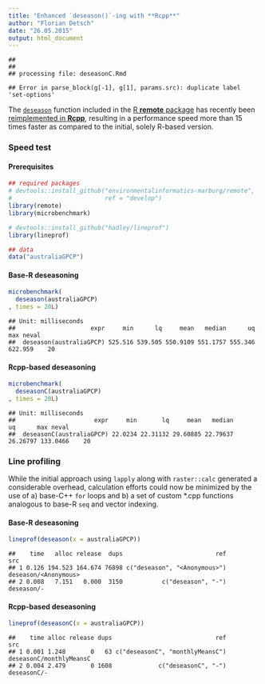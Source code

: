 ```yaml
---
title: "Enhanced `deseason()`-ing with **Rcpp**"
author: "Florian Detsch"
date: "26.05.2015"
output: html_document
---
```



```
## 
## 
## processing file: deseasonC.Rmd
```

```
## Error in parse_block(g[-1], g[1], params.src): duplicate label 'set-options'
```



The [`deseason`](https://github.com/environmentalinformatics-marburg/remote/blob/master/R/deseason.R) function included in the [R **remote** package](https://github.com/environmentalinformatics-marburg/remote) has recently been [reimplemented in **Rcpp**](https://github.com/environmentalinformatics-marburg/remote/blob/develop/R/deseasonC.R), resulting in a performance speed more than 15 times faster as compared to the initial, solely R-based version.   

### Speed test

#### Prerequisites


```r
## required packages
# devtools::install_github("environmentalinformatics-marburg/remote", 
#                          ref = "develop")
library(remote)
library(microbenchmark)

# devtools::install_github("hadley/lineprof")
library(lineprof)

## data
data("australiaGPCP")
```

#### Base-R deseasoning


```r
microbenchmark(
  deseason(australiaGPCP)
, times = 20L)
```

```
## Unit: milliseconds
##                     expr     min      lq     mean   median      uq     max neval
##  deseason(australiaGPCP) 525.516 539.505 550.9109 551.1757 555.346 622.959    20
```

#### **Rcpp**-based deseasoning


```r
microbenchmark(
  deseasonC(australiaGPCP)
, times = 20L)
```

```
## Unit: milliseconds
##                      expr     min       lq     mean   median       uq      max neval
##  deseasonC(australiaGPCP) 22.0234 22.31132 29.60885 22.79637 26.26797 133.0466    20
```


### Line profiling

While the initial approach using `lapply` along with `raster::calc` generated a considerable overhead, calculation efforts could now be minimized by the use of a) base-C++ `for` loops and b) a set of custom *.cpp functions analogous to base-R `seq` and vector indexing.

#### Base-R deseasoning


```r
lineprof(deseason(x = australiaGPCP))
```

```
##    time   alloc release  dups                          ref                  src
## 1 0.126 194.523 164.674 76898 c("deseason", "<Anonymous>") deseason/<Anonymous>
## 2 0.008   7.151   0.000  3150           c("deseason", "-") deseason/-
```

#### **Rcpp**-based deseasoning


```r
lineprof(deseasonC(x = australiaGPCP))
```

```
##    time alloc release dups                             ref                     src
## 1 0.001 1.248       0   63 c("deseasonC", "monthlyMeansC") deseasonC/monthlyMeansC
## 2 0.004 2.479       0 1608             c("deseasonC", "-") deseasonC/-
```
